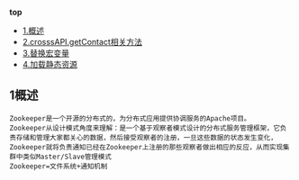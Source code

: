 **top**
* [1.概述](#1概述)
* [2.crosssAPI.getContact相关方法](#crosssAPI相关方法)
* [3.替换宏变量](#替换宏变量)
* [4.加载静态资源](#加载静态资源)

## 1概述
	Zookeeper是一个开源的分布式的，为分布式应用提供协调服务的Apache项目。
	Zookeeper从设计模式角度来理解：是一个基于观察者模式设计的分布式服务管理框架，它负责存储和管理大家都关心的数据，然后接受观察者的注册，一旦这些数据的状态发生变化，Zookeeper就将负责通知已经在Zookeeper上注册的那些观察者做出相应的反应，从而实现集群中类似Master/Slave管理模式
	Zookeeper=文件系统+通知机制
